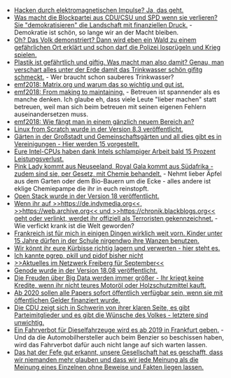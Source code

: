* [Hacken durch elektromagnetischen Impulse? Ja, das geht.](https://blog.fefe.de/?ts=a5721b84)
* [Was macht die Blockpartei aus CDU/CSU und SPD wenn sie verlieren? Sie "demokratisieren" die Landschaft mit finanziellen Druck.](https://blog.fefe.de/?ts=a5721634) - Demokratie ist schön, so lange wir an der Macht bleiben.
* [Oh? Das Volk demonstriert? Dann wird eben ein Wald zu einem gefährlichen Ort erklärt und schon darf die Polizei losprügeln und Krieg spielen.](http://www.sonnenseite.com/de/politik/polizei-erklaert-hambacher-forst-zum-gefaehrlichen-ort.html)
* [Plastik ist gefährtlich und giftig. Was macht man also damit? Genau, man verschart alles unter der Erde damit das Trinkwasser schön gifitg schmeckt.](http://www.sonnenseite.com/de/umwelt/plastikentsorgung-giftige-stoffe-auf-ewig-unter-der-erde.html) - Wer braucht schon sauberes Trinkwasser?
* [emf2018: Matrix.org und warum das so wichtig und gut ist.](https://ftp.fau.de/cdn.media.ccc.de/events/emf/2018/h264-hd/emf2018-264-eng-Power_to_the_people_liberating_online_communication_with_Matrixorg_hd.mp4)
* [emf2018: From making to maintaining.](https://ftp.fau.de/cdn.media.ccc.de/events/emf/2018/h264-hd/emf2018-142-eng-From_making_to_maintaining_hd.mp4) - Betreuen ist spannender als es manche denken. Ich glaube eh, dass viele Leute "lieber machen" statt betreuen, weil man sich beim betreuen mit seinen eigenen Fehlern auseinandersetzen muss.
* [emf2018: Wie fängt man in einem gänzlich neuem Bereich an?](https://ftp.fau.de/cdn.media.ccc.de/events/emf/2018/h264-hd/emf2018-76-eng-From_Idiot_to_Imposter_how_to_get_started_in_a_new_field_hd.mp4)
* [Linux from Scratch wurde in der Version 8.3 veröffentlicht.](https://www.pro-linux.de/news/1/26260/zum-selbermachen-linux-from-scratch-83-ver%C3%B6ffentlicht.html)
* [Gärten in der Großstadt und Gemeinschaftsgärten und all dies gibt es in Vereinigungen - Hier werden 15 vorgestellt.](https://netzfrauen.org/2018/09/03/gardening/)
* [Eure Intel-CPUs haben dank Intels schlampiger Arbeit bald 15 Prozent Leistungsverlust.](https://www.pro-linux.de/news/1/26259/meltdown-co-leistungsverluste-messbar.html)
* [Pink Lady kommt aus Neuseeland, Royal Gala kommt aus Südafrika - zudem sind sie, per Gesetz, mit Chemie behandelt.](https://netzfrauen.org/2018/09/03/apfel/) - Nehmt lieber Äpfel aus dem Garten oder dem Bio-Bauern um die Ecke - alles andere ist eklige Chemiepampe die ihr in euch reinstopft.
* [Open Stack wurde in der Version 18 veröffentlicht.](https://www.pro-linux.de/news/1/26262/openstack-rocky-angek%C3%BCndigt.html)
* [Wenn ihr auf >>https://de.indymedia.org<<, >>https://web.archive.org<< und >>https://chronik.blackblogs.org<< geht oder verlinkt, werdet ihr offiziell als Terroristen gekennzeichnet.](https://blog.fefe.de/?ts=a573b7a2) - Wie verfickt krank ist die Welt geworden?
* [Frankreich ist für mich in einigen Dingen wirklich weit vorn. Kinder unter 15 Jahre dürfen in der Schule nirgendwo ihre Wanzen benutzen.](https://blog.fefe.de/?ts=a573b60b)
* [Wir könnt ihr eure Kürbisse richtig lagern und verwerten - hier steht es.](https://www.careelite.de/kuerbis-gesund-rezepte/)
* [Ich kannte pgrep, pkill und pidof bisher nicht](https://opensource.com/article/18/9/linux-commands-process-management)
* [>>Aktuelles im Netzwerk Freiberg für September<<](https://bio-erzgebirge.de/wp/?p=15953)
* [Genode wurde in der Version 18.08 veröffentlicht.](https://www.pro-linux.de/news/1/26265/genode-1808-bringt-grafische-konfiguration-f%C3%BCr-sculpt-os.html)
* [Die Freuden über Big Data werden immer größer - Ihr kriegt keine Kredite, wenn ihr nicht teures Motoröl oder Holzschutzmittel kauft.](https://blog.fefe.de/?ts=a570b6cb)
* [Ab 2020 sollen alle Papers sofort öffentlich verfügbar sein, wenn sie mit öffentlichen Gelder finanziert wurde.](https://blog.fefe.de/?ts=a570b335)
* [Die CDU zeigt sich in Schwerin von ihrer klaren Seite, es gibt Parteimitglieder und es gibt die Wünsche des Volkes - letztere sind unwichtig.](https://blog.fefe.de/?ts=a57040ad)
* [Ein Fahrverbot für Dieselfahrzeuge wird es ab 2019 in Frankfurt geben.](https://blog.fefe.de/?ts=a56edb96) - Und da die Automobilhersteller auch beim Benzier so beschissen haben, wird das Fahrverbot dafür auch nicht lange auf sich warten lassen.
* [Das hat der Fefe gut erkannt, unsere Gesellschaft hat es geschafft, dass wir niemanden mehr glauben und dass wir jede Meinung als die Meinung eines Einzelnen ohne Beweise und Fakten liegen lassen.](https://blog.fefe.de/?ts=a56edd5a)
